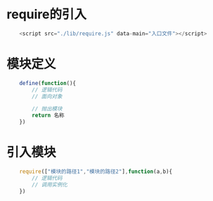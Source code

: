 #  require的引入

```javascript
    <script src="./lib/require.js" data-main="入口文件"></script>
```

# 模块定义
```javascript
    define(function(){
        // 逻辑代码
        // 面向对象

        // 抛出模块
        return 名称
    })  

```


# 引入模块
```javascript
    require(["模块的路径1","模块的路径2"],function(a,b){
        // 逻辑代码
        // 调用实例化
    })
```